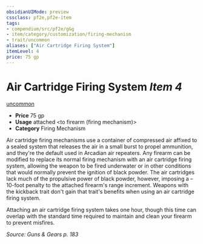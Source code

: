 ```yaml
---
obsidianUIMode: preview
cssclass: pf2e,pf2e-item
tags:
- compendium/src/pf2e/g&g
- item/category/customization/firing-mechanism
- trait/uncommon
aliases: ["Air Cartridge Firing System"]
itemLevel: 4
price: 75 gp
---
```

# Air Cartridge Firing System *Item 4*  
[uncommon](../../../rules/traits/uncommon.md)  

- **Price** 75 gp
- **Usage** attached <to firearm (firing mechanism)>
- **Category** Firing Mechanism

Air cartridge firing mechanisms use a container of compressed air affixed to a sealed system that releases the air in a small burst to propel ammunition, and they're the default used in Arcadian air repeaters. Any firearm can be modified to replace its normal firing mechanism with an air cartridge firing system, allowing the weapon to be fired underwater or in other conditions that would normally prevent the ignition of black powder. The air cartridges lack much of the propulsive power of black powder, however, imposing a –10-foot penalty to the attached firearm's range increment. Weapons with the kickback trait don't gain that trait's benefits when using an air cartridge firing system.

Attaching an air cartridge firing system takes one hour, though this time can overlap with the standard time required to maintain and clean your firearm to prevent misfires.

*Source: Guns & Gears p. 183*